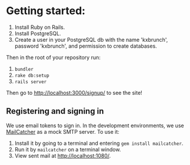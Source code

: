 # Getting started:

1. Install Ruby on Rails.
1. Install PostgreSQL.
1. Create a user in your PostgreSQL db with the name 'kxbrunch', password 'kxbrunch', and permission to create databases.

Then in the root of your repository run:

1. `bundler`
1. `rake db:setup`
1. `rails server`

Then go to [http://localhost:3000/signup/](http://localhost:3000/signup/) to see the site!

## Registering and signing in

We use email tokens to sign in. In the development environments, we use [MailCatcher](http://mailcatcher.me/) as a mock SMTP server. To use it:

1. Install it by going to a terminal and entering `gem install mailcatcher`.
2. Run it by `mailcatcher` on a terminal window.
3. View sent mail at [http://localhost:1080/](http://localhost:1080/).
